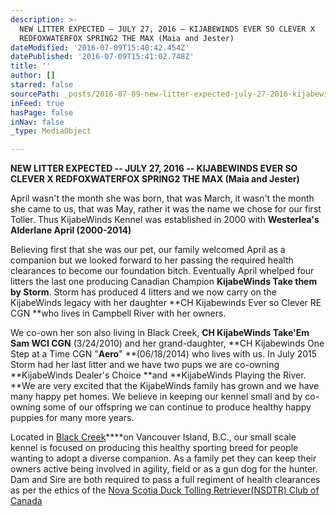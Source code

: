 ```yaml
---
description: >-
  NEW LITTER EXPECTED – JULY 27, 2016 – KIJABEWINDS EVER SO CLEVER X
  REDFOXWATERFOX SPRING2 THE MAX (Maia and Jester)
dateModified: '2016-07-09T15:40:42.454Z'
datePublished: '2016-07-09T15:41:02.748Z'
title: ''
author: []
starred: false
sourcePath: _posts/2016-07-09-new-litter-expected-july-27-2016-kijabewinds-ever-so-cl.md
inFeed: true
hasPage: false
inNav: false
_type: MediaObject

---
```

**NEW LITTER EXPECTED -- JULY 27, 2016 -- KIJABEWINDS EVER SO CLEVER X REDFOXWATERFOX SPRING2 THE MAX (Maia and Jester)**

April wasn't the month she was born, that was March, it wasn't the month she came to us, that was May, rather it was the name we chose for our first Toller. Thus KijabeWinds Kennel was established in 2000 with **Westerlea's Alderlane April (2000-2014)**

Believing first that she was our pet, our family welcomed April as a companion but we looked forward to her passing the required health clearances to become our foundation bitch. Eventually April whelped four litters the last one producing Canadian Champion **KijabeWinds Take them by Storm**. Storm has produced 4 litters and we now carry on the KijabeWinds legacy with her daughter **CH Kijabewinds Ever so Clever RE CGN **who lives in Campbell River with her owners.

We co-own her son also living in Black Creek, **CH KijabeWinds Take'Em Sam WCI CGN** (3/24/2010) and her grand-daughter, **CH Kijabewinds One Step at a Time CGN "**Aero**" **(06/18/2014) who lives with us. In July 2015 Storm had her last litter and we have two pups we are co-owning **KijabeWinds Dealer's Choice **and **KijabeWinds Playing the River. **We are very excited that the KijabeWinds family has grown and we have many happy pet homes. We believe in keeping our kennel small and by co-owning some of our offspring we can continue to produce healthy happy puppies for many more years.

Located in [Black Creek][0]****on Vancouver Island, B.C., our small scale kennel is focused on producing this healthy sporting breed for people wanting to adopt a diverse companion. As a family pet they can keep their owners active being involved in agility, field or as a gun dog for the hunter. Dam and Sire are both required to pass a full regiment of health clearances as per the ethics of the [Nova Scotia Duck Tolling Retriever(NSDTR) Club of Canada][1]

[0]: https://goo.gl/maps/pbAkscHim6E2 "Black Creek"
[1]: https://goo.gl/maps/pbAkscHim6E2 "Nova Scotia Duck Tolling Retriever(NSDTR) Club of Canada"
